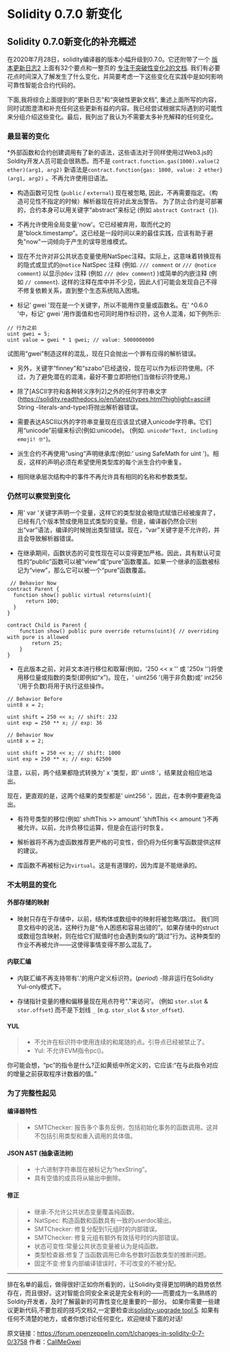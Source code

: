 # Solidity 0.7.0 新变化



##  Solidity 0.7.0新变化的补充概述

在2020年7月28日，solidity编译器的版本小幅升级到0.7.0。它还附带了一个 [版本更新日志2](https://github.com/ethereum/solidity/releases/tag/v0.7.0) 上面有32个要点和一整页的 [专注于突破性变化2的文档](https://solidity.readthedocs.io/en/latest/070-breaking-changes.html). 我们有必要花点时间深入了解发生了什么变化，并简要考虑一下这些变化在实践中是如何影响可靠性智能合合约代码的。

下面,我将综合上面提到的“更新日志”和“突破性更新文档”, 重述上面所写的内容，同时试图澄清和补充任何这些更新有益的内容。我已经尝试根据实际遇到的可能性来分组介绍这些变化。最后，我列出了我认为不需要太多补充解释的任何变化。

### 最显著的变化

*外部函数和合约创建调用有了新的语法，这些语法对于同样使用过Web3.js的Soldity开发人员可能会很熟悉。而不是
`contract.function.gas(1000).value(2 ether)(arg1, arg2)`  新语法是`contract.function{gas: 1000, value: 2 ether}(arg1, arg2)` 。不再允许使用旧语法。

* 构造函数可见性 (`public` / `external`) 现在被忽略, 因此，不再需要指定。（构造可见性不指定的时候）解析器现在将对此发出警告。 为了防止合约是可部署的，合约本身可以用关键字“abstract”来标记 (例如 `abstract Contract {}`).

* 不再允许使用全局变量'now'。它已经被弃用，取而代之的是“block.timestamp”。这已经是一段时间以来的最佳实践，应该有助于避免"now"一词倾向于产生的误导思维模式。

* 现在不允许对非公共状态变量使用NatSpec注释。实际上，这意味着转换现有的隐式或显式的`@notice` NatSpec 注释 (例如. `/// comment` or `/// @notice comment`) 以显示`@dev` 注释 (例如 `/// @dev comment`) )或简单的内嵌注释 (例如 `// comment`). 这样的注释在库中并不少见，因此人们可能会发现自己不得不修复依赖关系，直到整个生态系统陷入困境。

* 标记' gwei '现在是一个关键字，所以不能用作变量或函数名。在' ^0.6.0 '中，标记' gwei '用作面值和也可同时用作标识符，这令人混淆，如下例所示:

```
// 行为之前
uint gwei = 5;
uint value = gwei * 1 gwei; // value: 5000000000
```

  试图用“gwei”制造这样的混乱，现在只会抛出一个罪有应得的解析错误。

* 另外，关键字“finney”和“szabo”已经退役，现在可以作为标识符使用。(不过，为了避免潜在的混淆，最好不要立即把他们当做标识符使用。)
* 除了[ASCII字符和各种转义序列2]之外的任何字符串文字(https://solidity.readthedocs.io/en/latest/types.html?highlight=ascii# String -literals-and-type)将抛出解析器错误。



* 需要表达ASCII以外的字符串变量现在应该显式键入unicode字符串。它们用“unicode”前缀来标识(例如:unicode)。 (例如. `unicode"Text, including emoji! 🤓"`)。

* 派生合约不再使用“using”声明继承库(例如:' using SafeMath for uint ')。相反，这样的声明必须在希望使用类型库的每个派生合约中重复。

* 相同继承层次结构中的事件不再允许具有相同的名称和参数类型。

### 仍然可以察觉到变化

* 用' var '关键字声明一个变量，这样它的类型就会被隐式赋值已经被废弃了，已经有几个版本赞成使用显式类型的变量。但是，编译器仍然会识别出“var”语法，编译的时候抛出类型错误。现在，“var”关键字是不允许的，并且会导致解析器错误。

* 在继承期间，函数状态的可变性现在可以变得更加严格。因此，具有默认可变性的“public”函数可以被“view”或“pure”函数覆盖。如果一个继承的函数被标记为“view”，那么它可以被一个“pure”函数覆盖。
```
 // Behavior Now
contract Parent {
  function show() public virtual returns(uint){
      return 100;
  }
}

contract Child is Parent {
    function show() public pure override returns(uint){ // overriding with pure is allowed
        return 25;
    }
}
```

* 在此版本之前，对非文本进行移位和取幂(例如，'250 << x '' 或 '250x '')将使用移位量或指数的类型(即例如“x”)。现在，' uint256 '(用于非负数)或' int256 '(用于负数)将用于执行这些操作。

```
// Behavior Before
uint8 x = 2;

uint shift = 250 << x; // shift: 232
uint exp = 250 ** x; // exp: 36
```

```
// Behavior Now
uint8 x = 2;

uint shift = 250 << x; // shift: 1000
uint exp = 250 ** x; // exp: 62500
```

注意，以前，两个结果都隐式转换为' x '类型，即' uint8 '，结果就会相应地溢出。

现在，更直观的是，这两个结果的类型都是' uint256 '，因此，在本例中要避免溢出。

* 有符号类型的移位(例如' shiftThis >> amount' ‘shiftThis << amount ')不再被允许。以前，允许负移位运算，但是会在运行时恢复。

* 解析器将不再为虚函数推荐更严格的可变性，但仍将为任何重写函数提供这样的建议。

* 库函数不再被标记为`virtual`。这是有道理的，因为库是不能继承的。

### 不太明显的变化

#### 外部存储的映射

* 映射只存在于存储中，以前，结构体或数组中的映射将被忽略/跳过。 我们同意文档中的说法，这种行为是“令人困惑和容易出错的”。如果存储中的struct或数组包含映射，则在给它们赋值时也会遇到类似的“跳过”行为。这种类型的作业不再被允许——这使得事情变得不那么混乱了。

#### 内联汇编

* 内联汇编不再支持带有'.'的用户定义标识符。(*period*) -除非运行在Solidity Yul-only模式下。

* 存储指针变量的槽和偏移量现在用点符号"."来访问'。 (例如 `stor.slot` & `stor.offset`) 而不是下划线 `_` (e.g. `stor_slot` & `stor_offset`).

#### YUL

> * 不允许在标识符中使用连续的和尾随的点。引导点已经被禁止了。
> * Yul: 不允许EVM指令pc()。

你可能会想，“pc”的指令是什么?正如黄纸中所定义的，它应该:“在与此指令对应的增量之前获取程序计数器的值。”

### 为了完整性起见


#### 编译器特性

> * SMTChecker: 报告多个事务反例，包括初始化事务的函数调用。这并不包括引用类型和重入调用的具体值。

#### JSON AST (抽象语法树)

> * 十六进制字符串现在被标记为“hexString”。
> *  具有空值的成员将从输出中删除。

#### 修正

> * 继承:不允许公共状态变量覆盖纯函数。
> * NatSpec: 构造函数和函数具有一致的userdoc输出。
> * SMTChecker: 修复分配到1元组时的内部错误。
> * SMTChecker: 修复元组有额外有效括号时的内部错误。
> * 状态可变性:常量公共状态变量被认为是纯函数。
> * 类型检查器:修复了当函数调用已命名参数时函数类型的推断问题。
> * 固定不变:修复内部编译错误时，不可改变的不被分配。

* * *

排在名单的最后，做得很好!正如你所看到的，让Solidity变得更加明确的趋势依然存在，而且很好。这对智能合同安全来说是完全有利的——而要成为一名熟练的Soldity开发者，及时了解最新的可靠性变化是重要的一部分。
如果你需要一些建议更新代码,不要忽视的技巧文档2,一定要检查出[solidity-upgrade tool 5](https://solidity.readthedocs.io/en/latest/using-the-compiler.html#solidity-upgrade).
如果有任何不清楚的地方，或者你想讨论任何变化，欢迎继续下面的对话!


原文链接：https://forum.openzeppelin.com/t/changes-in-solidity-0-7-0/3758
作者：[CallMeGwei](https://forum.openzeppelin.com/u/CallMeGwei)